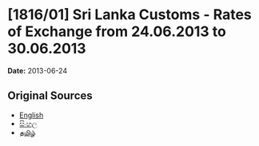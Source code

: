 # [1816/01] Sri Lanka Customs - Rates of Exchange from 24.06.2013 to 30.06.2013

**Date:** 2013-06-24

## Original Sources

- [English](https://documents.gov.lk/view/extra-gazettes/2013/6/1816-01_E.pdf)
- [සිංහල](https://documents.gov.lk/view/extra-gazettes/2013/6/1816-01_S.pdf)
- [தமிழ்](https://documents.gov.lk/view/extra-gazettes/2013/6/1816-01_T.pdf)
